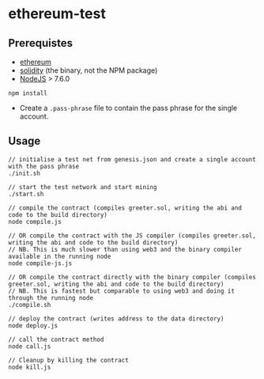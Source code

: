 # ethereum-test

## Prerequistes

- [ethereum](https://github.com/ethereum/go-ethereum/wiki/Building-Ethereum)
- [solidity](https://solidity.readthedocs.io/en/develop/installing-solidity.html) (the binary, not the NPM package)
- [NodeJS](https://nodejs.org/en/) > 7.6.0

```
npm install
```

- Create a `.pass-phrase` file to contain the pass phrase for the single account.

## Usage

```
// initialise a test net from genesis.json and create a single account with the pass phrase
./init.sh

// start the test network and start mining
./start.sh

// compile the contract (compiles greeter.sol, writing the abi and code to the build directory)
node compile.js

// OR compile the contract with the JS compiler (compiles greeter.sol, writing the abi and code to the build directory)
// NB. This is much slower than using web3 and the binary compiler available in the running node
node compile-js.js

// OR compile the contract directly with the binary compiler (compiles greeter.sol, writing the abi and code to the build directory)
// NB. This is fastest but comparable to using web3 and doing it through the running node
./compile.sh

// deploy the contract (writes address to the data directory)
node deploy.js

// call the contract method
node call.js

// Cleanup by killing the contract
node kill.js
```
